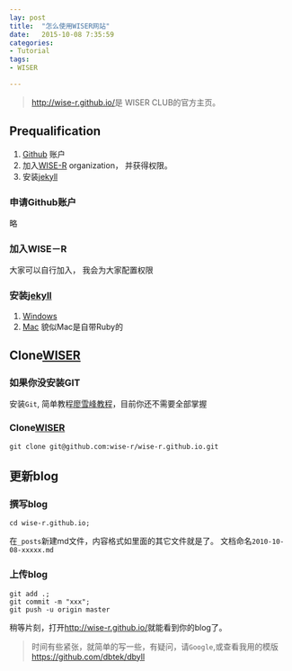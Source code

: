 ```yaml
---
lay: post
title:  "怎么使用WISER网站"
date:   2015-10-08 7:35:59
categories: 
- Tutorial 
tags:
- WISER

---
```


> <http://wise-r.github.io/>是 WISER CLUB的官方主页。

## Prequalification

1. [Github](https://github.com/) 账户
2. 加入[WISE-R](https://github.com/wise-r) organization， 并获得权限。
3. 安装[jekyll](http://jekyll.bootcss.com/)

### 申请Github账户

略

### 加入WISE－R

大家可以自行加入， 我会为大家配置权限

### 安装[jekyll](http://jekyll.bootcss.com/)

1. [Windows](http://www.madhur.co.in/blog/2011/09/01/runningjekyllwindows.html)
2. [Mac](http://jekyll.bootcss.com/docs/installation/) 貌似Mac是自带Ruby的

## Clone[WISER](https://github.com/wise-r/wise-r.github.io)

### 如果你没安装GIT
安装`Git`, 简单教程[廖雪峰教程](http://www.liaoxuefeng.com/wiki/0013739516305929606dd18361248578c67b8067c8c017b000)，目前你还不需要全部掌握

### Clone[WISER](https://github.com/wise-r/wise-r.github.io)

```
git clone git@github.com:wise-r/wise-r.github.io.git
```

## 更新blog
### 撰写blog

```
cd wise-r.github.io;
```

在`_posts`新建md文件，内容格式如里面的其它文件就是了。
文档命名`2010-10-08-xxxxx.md`

### 上传blog

```
git add .;
git commit -m "xxx";
git push -u origin master
```

稍等片刻，打开<http://wise-r.github.io/>就能看到你的blog了。

> 时间有些紧张，就简单的写一些，有疑问，请`Google`,或查看我用的模版<https://github.com/dbtek/dbyll>


